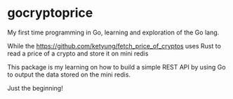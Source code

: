 # gocryptoprice

My first time programming in Go, learning and exploration of the Go lang.

While the https://github.com/ketyung/fetch_price_of_cryptos uses Rust to read a price of a crypto and store it
on mini redis 

This package is my learning on how to build a simple REST API by using Go to output the data stored on the mini redis.

Just the beginning!


